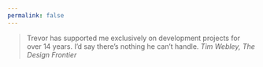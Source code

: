 ```yaml
---
permalink: false
---
```

> Trevor has supported me exclusively on development projects for over 14 years.
I’d say there’s nothing he can’t handle.
<cite class="vcard fn"><span class="fn author">Tim Webley</span>, <span class="org">The Design Frontier</span></cite>
